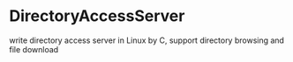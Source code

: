 # DirectoryAccessServer
 write directory access server in Linux by C, support directory browsing and file download
